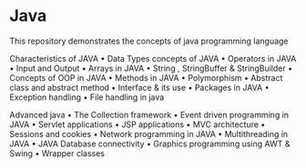 # Java
This repository demonstrates the concepts of java programming language

 Characteristics of JAVA
• Data Types concepts of JAVA
• Operators in JAVA
• Input and Output
• Arrays in JAVA
• String , StringBuffer & StringBuilder
• Concepts of OOP in JAVA
• Methods in JAVA
• Polymorphism
• Abstract class and abstract method
• Interface & its use
• Packages in JAVA
• Exception handling
• File handling in java 

Advanced java
• The Collection framework
• Event driven programming in JAVA
• Servlet applications
• JSP applications
• MVC architecture
• Sessions and cookies
• Network programming in JAVA
• Multithreading in JAVA
• JAVA Database connectivity
• Graphics programming using AWT & Swing
• Wrapper classes 
